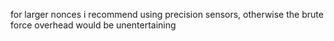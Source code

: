 for larger nonces i recommend using precision sensors, otherwise the brute force overhead would be unentertaining
